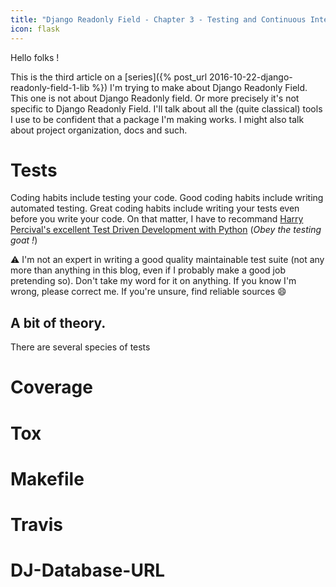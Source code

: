 ```yaml
---
title: "Django Readonly Field - Chapter 3 - Testing and Continuous Integration"
icon: flask
---
```


Hello folks !

This is the third article on a [series]({% post_url 2016-10-22-django-readonly-field-1-lib %}) I'm trying to make about Django Readonly Field. This one is not about Django Readonly field. Or more precisely it's not specific to Django Readonly Field. I'll talk about all the (quite classical) tools I use to be confident that a package I'm making works. I might also talk about project organization, docs and such.

Tests
=====

Coding habits include testing your code. Good coding habits include writing automated testing. Great coding habits include writing your tests even before you write your code. On that matter, I have to recommand [Harry Percival's excellent Test Driven Development with Python](http://chimera.labs.oreilly.com/books/1234000000754) (_Obey the testing goat !_)

:warning: I'm not an expert in writing a good quality maintainable test suite (not any more than anything in this blog, even if I probably make a good job pretending so). Don't take my word for it on anything. If you know I'm wrong, please correct me. If you're unsure, find reliable sources :smile:

A bit of theory.
----------------

There are several species of tests

Coverage
========

Tox
===

Makefile
========

Travis
======

DJ-Database-URL
===============
